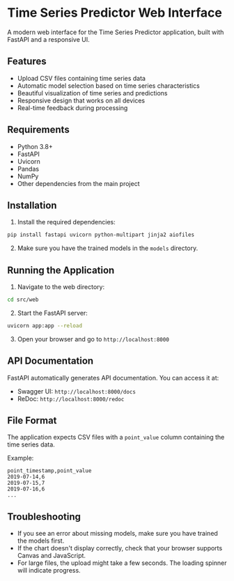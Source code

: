# Time Series Predictor Web Interface

A modern web interface for the Time Series Predictor application, built with FastAPI and a responsive UI.

## Features

- Upload CSV files containing time series data
- Automatic model selection based on time series characteristics
- Beautiful visualization of time series and predictions
- Responsive design that works on all devices
- Real-time feedback during processing

## Requirements

- Python 3.8+
- FastAPI
- Uvicorn
- Pandas
- NumPy
- Other dependencies from the main project

## Installation

1. Install the required dependencies:

```bash
pip install fastapi uvicorn python-multipart jinja2 aiofiles
```

2. Make sure you have the trained models in the `models` directory.

## Running the Application

1. Navigate to the web directory:

```bash
cd src/web
```

2. Start the FastAPI server:

```bash
uvicorn app:app --reload
```

3. Open your browser and go to `http://localhost:8000`

## API Documentation

FastAPI automatically generates API documentation. You can access it at:

- Swagger UI: `http://localhost:8000/docs`
- ReDoc: `http://localhost:8000/redoc`

## File Format

The application expects CSV files with a `point_value` column containing the time series data.

Example:
```
point_timestamp,point_value
2019-07-14,6
2019-07-15,7
2019-07-16,6
...
```

## Troubleshooting

- If you see an error about missing models, make sure you have trained the models first.
- If the chart doesn't display correctly, check that your browser supports Canvas and JavaScript.
- For large files, the upload might take a few seconds. The loading spinner will indicate progress. 